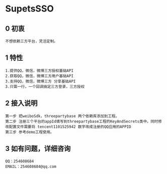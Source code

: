 #  SupetsSSO

## 0 初衷
    
    不想依赖三方平台，灵活定制。

## 1 特性

    1.提供QQ，微信，微博三方授权基础API
    2.获取QQ，微信，微博三方用户基础API
    3.支持QQ，微信，微博三方 分享基础API
    3.只需一行，一个回调搞定三方登录，三方授权
    
## 2 接入说明

    第一步 把weiboSdk，threepartybase 两个依赖库添加到工程。
    第二步 注册三个平台的appId填写到threepartybase工程的KeyAndSecrets类中。同时修改配置文件需要将 tencent1101525942 数字改成注册的QQ应用的APPID
    第三步 参考demo工程使用。
    
## 3 如有问题，详细咨询
    
    QQ：254608684
    EMAIL：254608684@qq.com
    
